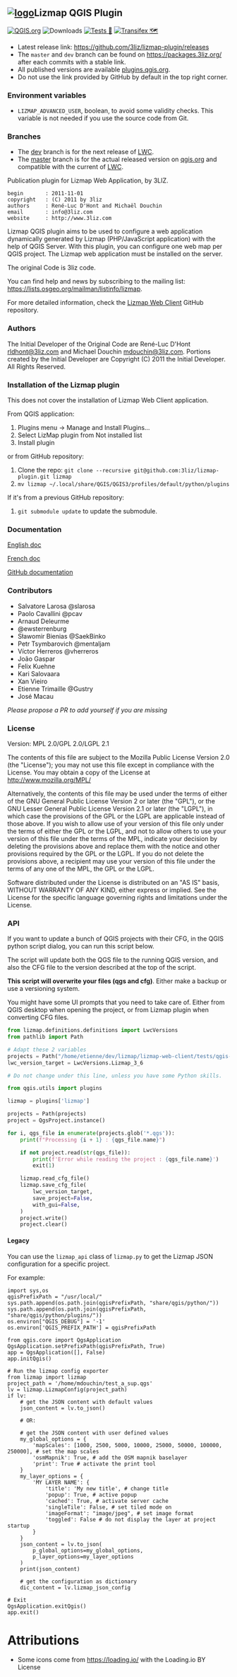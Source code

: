 ## [![logo](lizmap/resources/icons/icon.png "3Liz")][3liz]Lizmap QGIS Plugin

[![QGIS.org](https://img.shields.io/badge/QGIS.org-published-green)](https://plugins.qgis.org/plugins/lizmap/)
![Downloads](https://img.shields.io/badge/dynamic/json?formatter=metric&color=green&label=Downloads&query=%24.Lizmap.downloads&url=https://raw.githubusercontent.com/Mariosmsk/qgis-plugins-downloads/main/data/plugins.json)
[![Tests 🎳](https://github.com/3liz/lizmap-plugin/actions/workflows/ci.yml/badge.svg)](https://github.com/3liz/lizmap-plugin/actions/workflows/ci.yml)
[![Transifex 🗺](https://github.com/3liz/lizmap-plugin/actions/workflows/transifex.yml/badge.svg)](https://github.com/3liz/lizmap-plugin/actions/workflows/transifex.yml)

* Latest release link: https://github.com/3liz/lizmap-plugin/releases
* The `master` and `dev` branch can be found on https://packages.3liz.org/ after each commits with a stable link.
* All published versions are available [plugins.qgis.org](https://plugins.qgis.org/plugins/lizmap/).
* Do not use the link provided by GitHub by default in the top right corner.

### Environment variables

* `LIZMAP_ADVANCED_USER`, boolean, to avoid some validity checks. This variable is not needed if you use the source code from Git.

### Branches

* The [dev](https://github.com/3liz/lizmap-plugin/tree/dev) branch is for the next release of [LWC](https://github.com/3liz/lizmap-web-client/).
* The [master](https://github.com/3liz/lizmap-plugin/tree/master) branch is for the actual released version on [qgis.org](https://plugins.qgis.org) and compatible with the current of [LWC](https://github.com/3liz/lizmap-web-client/).

Publication plugin for Lizmap Web Application, by 3LIZ.

```
begin       : 2011-11-01
copyright   : (C) 2011 by 3liz
authors     : René-Luc D'Hont and Michaël Douchin
email       : info@3liz.com
website     : http://www.3liz.com
```

Lizmap QGIS plugin aims to be used to configure a web application dynamically generated by Lizmap (PHP/JavaScript application) with the help of QGIS Server.
With this plugin, you can configure one web map per QGIS project. The Lizmap web application must be installed on the server.

The original Code is 3liz code.

You can find help and news by subscribing to the mailing list: https://lists.osgeo.org/mailman/listinfo/lizmap.

For more detailed information, check the [Lizmap Web Client](https://github.com/3liz/lizmap-web-client/) GitHub repository.

### Authors

The Initial Developer of the Original Code are René-Luc D'Hont <rldhont@3liz.com> and Michael Douchin <mdouchin@3liz.com>.
Portions created by the Initial Developer are Copyright (C) 2011 the Initial Developer.
All Rights Reserved.

### Installation of the Lizmap plugin

This does not cover the installation of Lizmap Web Client application.

From QGIS application:

1. Plugins menu -> Manage and Install Plugins...
1. Select LizMap plugin from Not installed list
1. Install plugin

or from GitHub repository:

1. Clone the repo: `git clone --recursive git@github.com:3liz/lizmap-plugin.git lizmap`
1. `mv lizmap ~/.local/share/QGIS/QGIS3/profiles/default/python/plugins`

If it's from a previous GitHub repository:
1. `git submodule update` to update the submodule.

### Documentation

[English doc](https://docs.lizmap.com/current/en/)

[French doc](https://docs.lizmap.com/current/fr)

[GitHub documentation](https://github.com/3liz/lizmap-documentation)

### Contributors

* Salvatore Larosa  @slarosa
* Paolo Cavallini @pcav
* Arnaud Deleurme
* @ewsterrenburg
* Sławomir Bienias @SaekBinko
* Petr Tsymbarovich @mentaljam
* Víctor Herreros @vherreros
* João Gaspar
* Felix Kuehne
* Kari Salovaara
* Xan Vieiro
* Etienne Trimaille @Gustry
* José Macau

*Please propose a PR to add yourself if you are missing*

### License

Version: MPL 2.0/GPL 2.0/LGPL 2.1

The contents of this file are subject to the Mozilla Public License Version 2.0 (the "License"); you may not use this file except in compliance with the License. You may obtain a copy of the License at http://www.mozilla.org/MPL/

Alternatively, the contents of this file may be used under the terms of either of the GNU General Public License Version 2 or later (the "GPL"), or the GNU Lesser General Public License Version 2.1 or later (the "LGPL"), in which case the provisions of the GPL or the LGPL are applicable instead of those above. If you wish to allow use of your version of this file only under the terms of either the GPL or the LGPL, and not to allow others to use your version of this file under the terms of the MPL, indicate your decision by deleting the provisions above and replace them with the notice and other provisions required by the GPL or the LGPL. If you do not delete the provisions above, a recipient may use your version of this file under the terms of any one of the MPL, the GPL or the LGPL.

Software distributed under the License is distributed on an "AS IS" basis, WITHOUT WARRANTY OF ANY KIND, either express or implied. See the License for the specific language governing rights and limitations under the License.

[3liz]:http://www.3liz.com

### API

If you want to update a bunch of QGIS projects with their CFG, in the QGIS python script dialog, you can run this
script below.

The script will update both the QGS file to the running QGIS version, and also the CFG file to the version described
at the top of the script.

**This script will overwrite your files (qgs and cfg)**. Either make a backup or use a versioning system.

You might have some UI prompts that you need to take care of. Either from QGIS desktop when opening the project, or from
Lizmap plugin when converting CFG files.

```python
from lizmap.definitions.definitions import LwcVersions
from pathlib import Path

# Adapt these 2 variables
projects = Path("/home/etienne/dev/lizmap/lizmap-web-client/tests/qgis-projects/tests")
lwc_version_target = LwcVersions.Lizmap_3_6

# Do not change under this line, unless you have some Python skills.

from qgis.utils import plugins

lizmap = plugins['lizmap']

projects = Path(projects)
project = QgsProject.instance()

for i, qgs_file in enumerate(projects.glob('*.qgs')):
    print(f"Processing {i + 1} : {qgs_file.name}")

    if not project.read(str(qgs_file)):
        print(f'Error while reading the project : {qgs_file.name}')
        exit(1)

    lizmap.read_cfg_file()
    lizmap.save_cfg_file(
        lwc_version_target,
        save_project=False,
        with_gui=False,
    )
    project.write()
    project.clear()
```

#### Legacy

You can use the `lizmap_api` class of `lizmap.py` to get the Lizmap JSON configuration for a specific project.

For example:

```python3
import sys,os
qgisPrefixPath = "/usr/local/"
sys.path.append(os.path.join(qgisPrefixPath, "share/qgis/python/"))
sys.path.append(os.path.join(qgisPrefixPath, "share/qgis/python/plugins/"))
os.environ["QGIS_DEBUG"] = '-1'
os.environ['QGIS_PREFIX_PATH'] = qgisPrefixPath

from qgis.core import QgsApplication
QgsApplication.setPrefixPath(qgisPrefixPath, True)
app = QgsApplication([], False)
app.initQgis()

# Run the lizmap config exporter
from lizmap import lizmap
project_path = '/home/mdouchin/test_a_sup.qgs'
lv = lizmap.LizmapConfig(project_path)
if lv:
    # get the JSON content with default values
    json_content = lv.to_json()

    # OR:

    # get the JSON content with user defined values
    my_global_options = {
        'mapScales': [1000, 2500, 5000, 10000, 25000, 50000, 100000, 250000], # set the map scales
        'osmMapnik': True, # add the OSM mapnik baselayer
        'print': True # activate the print tool
    }
    my_layer_options = {
        'MY LAYER NAME': {
            'title': 'My new title', # change title
            'popup': True, # active popup
            'cached': True, # activate server cache
            'singleTile': False, # set tiled mode on
            'imageFormat': "image/jpeg", # set image format
            'toggled': False # do not display the layer at project startup
        }
    }
    json_content = lv.to_json(
        p_global_options=my_global_options,
        p_layer_options=my_layer_options
    )
    print(json_content)

    # get the configuration as dictionary
    dic_content = lv.lizmap_json_config

# Exit
QgsApplication.exitQgis()
app.exit()
```

# Attributions

* Some icons come from https://loading.io/ with the Loading.io BY License
